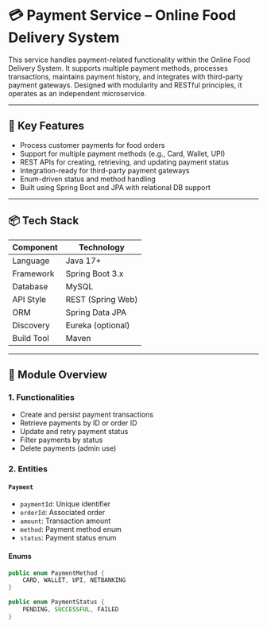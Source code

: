 # 💳 Payment Service – Online Food Delivery System

This service handles payment-related functionality within the Online Food Delivery System. It supports multiple payment methods, processes transactions, maintains payment history, and integrates with third-party payment gateways. Designed with modularity and RESTful principles, it operates as an independent microservice.

---

## 🔑 Key Features

- Process customer payments for food orders
- Support for multiple payment methods (e.g., Card, Wallet, UPI)
- REST APIs for creating, retrieving, and updating payment status
- Integration-ready for third-party payment gateways
- Enum-driven status and method handling
- Built using Spring Boot and JPA with relational DB support

---

## 📦 Tech Stack

| Component      | Technology              |
|----------------|--------------------------|
| Language       | Java 17+                |
| Framework      | Spring Boot 3.x         |
| Database       | MySQL                   |
| API Style      | REST (Spring Web)       |
| ORM            | Spring Data JPA         |
| Discovery      | Eureka (optional)       |
| Build Tool     | Maven                   |

---

## 🧩 Module Overview

### 1. Functionalities

- Create and persist payment transactions
- Retrieve payments by ID or order ID
- Update and retry payment status
- Filter payments by status
- Delete payments (admin use)

### 2. Entities

#### `Payment`
- `paymentId`: Unique identifier
- `orderId`: Associated order
- `amount`: Transaction amount
- `method`: Payment method enum
- `status`: Payment status enum

#### Enums
```java
public enum PaymentMethod {
    CARD, WALLET, UPI, NETBANKING
}

public enum PaymentStatus {
    PENDING, SUCCESSFUL, FAILED
}
